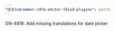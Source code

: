 ```yaml
---
"@lblod/ember-rdfa-editor-lblod-plugins": patch
---
```


GN-4818: Add missing translations for date picker
